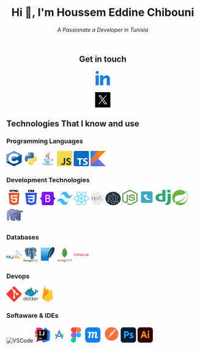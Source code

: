 <header>
<h1>Hi 👋, I'm Houssem Eddine Chibouni</h1>
<h6>A Passionate a  Developer in Tunisia</h6>
</header>

<div align="center">
<h2>Get in touch</h2>
<p>
<a href="https://www.linkedin.com/in/houssemeddine-chibouni-940a10230/" target="_blank"><img src="images/linkedin.png" alt="softsurgery" height="40" width="40" /></a>

<a href="https://twitter.com/softsurgery" target="_blank"><img align="center" src="images/x.png" alt="softsurgery" height="40" width="40" style="" /></a>
</p>
</div>

<div align="left">
<h2> Technologies That I know and use</h2>
<h3>Programming Languages</h3>
<img src="images/c.svg" alt="C Language" width="40" height="40"/>
<img src="images/python.svg" alt="Python" width="40" height="40"/>
<img src="images/java.png" alt="Java" width="40" height="40"/>
<img src="images/javascript.png" alt="Javascript" width="40" height="40"/>
<img src="images/typescript.png" alt="Typescript" width="40" height="40"/>
<img src="images/kotlin.png" alt="Kotlin" width="40" height="40"/>

<h3>Development Technologies</h3>
<img src="images/html.png" alt="HTML5" width="40" height="40"/>
<img src="images/css.png" alt="CSS3" width="40" height="40"/>
<img src="images/bootstrap.png" alt="Bootstrap" width="40" height="35"/>
<img src="images/tailwind.svg" alt="Tailwind" width="40" height="35"/>
<img src="images/react.png" alt="React" width="40" height="35"/>
<img src="images/nextjs.webp" alt="Electron.js" width="35" height="35"/>
<img src="images/electron.png" alt="Electron.js" width="40" height="35"/>
<img src="images/node.svg" alt="Node.js" width="40" height="40"/>
<img src="images/flask.png" alt="Flask" width="40" height="40"/>
<img src="images/django.svg" alt="Django" width="40" height="40"/>
<img src="images/spring.png" alt="Spring Boot" width="40" height="40"/>
<img src="images/php.png" alt="PHP" width="45" height="45"/>

<h3>Databases</h3>
<img src="images/mysql.svg" alt="MySQL" width="40" height="40"/>
<img src="images/postgres.svg" alt="PostgreSQL" width="40" height="40"/>
<img src="images/sqlite.svg" alt="Sqlite" width="40" height="40"/>
<img src="images/mongodb.svg" alt="MongoDB" width="40" height="40"/>
<img src="images/oracle.svg" alt="OracleDB" width="40" height="40"/>

<h3>Devops</h3>
<img src="images/git.svg" alt="Git" width="40" height="40"/>
<img src="images/docker.svg" alt="Docker" width="40" height="40"/>
<img src="images/firebase.svg" alt="Firebase" width="40" height="40"/>

<h3> Softaware & IDEs</h3>
<img src="images/vs.png" alt="VSCode" width="40" height="40"/>
<img src="images/intellij.png" alt="IntelliJ" width="40" height="40"/>
<img src="images/android.svg" alt="Android Studio" width="40" height="40"/>
<img src="images/figma.svg" alt="Figma" width="40" height="40"/>
<img src="images/moqups.png" alt="Figma" width="40" height="40"/>
<img src="images/postman.svg" alt="Postman" width="45" height="45"/>
<img src="images/ps.svg" alt="Photoshop" width="40" height="40"/>
<img src="images/ai.svg" alt="Illustrator" width="40" height="40"/>

<!-- <h3>Other:</h3>
<img src="https://raw.githubusercontent.com/devicons/devicon/master/icons/linux/linux-original.svg" alt="linux" width="40" height="40"/>
<img src="https://upload.wikimedia.org/wikipedia/commons/4/45/Notion_app_logo.png" alt="Notion" width="40" height="40"/> -->

</div>

</div>
